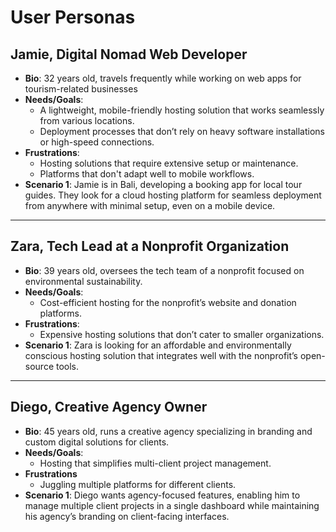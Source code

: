 # User Personas

<!-- a persona -->

## Jamie, Digital Nomad Web Developer

- **Bio**: 32 years old, travels frequently while working on web apps for
  tourism-related businesses
- **Needs/Goals**:
  - A lightweight, mobile-friendly hosting solution that works seamlessly from
   various locations.
  - Deployment processes that don’t rely on heavy software installations or
   high-speed connections.
- **Frustrations**:
  - Hosting solutions that require extensive setup or maintenance.
  - Platforms that don't adapt well to mobile workflows.
- **Scenario 1**: Jamie is in Bali, developing a booking app for local tour
 guides. They look for a cloud hosting platform for seamless deployment
  from anywhere with minimal setup, even on a mobile device.

---

## Zara, Tech Lead at a Nonprofit Organization

- **Bio**: 39 years old, oversees the tech team of a nonprofit focused on
 environmental sustainability.
- **Needs/Goals**:
  - Cost-efficient hosting for the nonprofit’s website and donation platforms.
- **Frustrations**:
  - Expensive hosting solutions that don’t cater to smaller organizations.
- **Scenario 1**: Zara is looking for an affordable and environmentally
 conscious hosting solution that integrates well with the nonprofit’s
 open-source tools.

---

## Diego, Creative Agency Owner

- **Bio**: 45 years old, runs a creative agency specializing in branding and
 custom digital solutions for clients.
- **Needs/Goals**:
  - Hosting that simplifies multi-client project management.
- **Frustrations**
  - Juggling multiple platforms for different clients.
- **Scenario 1**: Diego wants agency-focused features, enabling him to manage
 multiple client projects in a single dashboard while maintaining his agency’s
  branding on client-facing interfaces.
